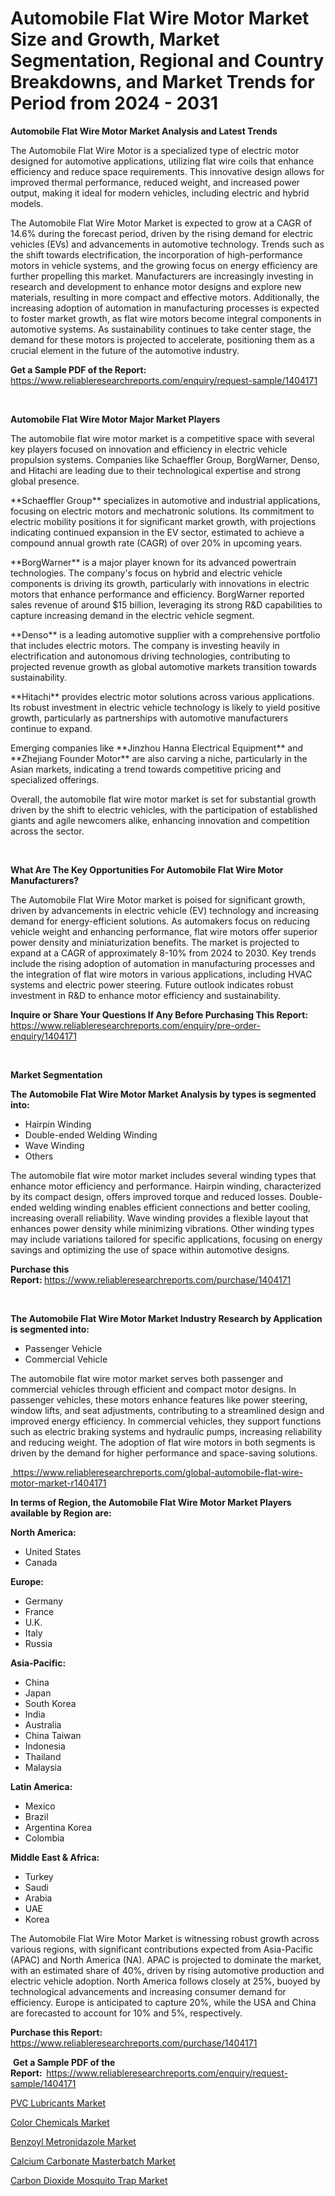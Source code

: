 <p><h1>Automobile Flat Wire Motor Market Size and Growth, Market Segmentation, Regional and Country Breakdowns, and Market Trends for Period from 2024 -  2031</h1></p><p><strong>Automobile Flat Wire Motor Market Analysis and Latest Trends</strong></p>
<p><p>The Automobile Flat Wire Motor is a specialized type of electric motor designed for automotive applications, utilizing flat wire coils that enhance efficiency and reduce space requirements. This innovative design allows for improved thermal performance, reduced weight, and increased power output, making it ideal for modern vehicles, including electric and hybrid models.</p><p>The Automobile Flat Wire Motor Market is expected to grow at a CAGR of 14.6% during the forecast period, driven by the rising demand for electric vehicles (EVs) and advancements in automotive technology. Trends such as the shift towards electrification, the incorporation of high-performance motors in vehicle systems, and the growing focus on energy efficiency are further propelling this market. Manufacturers are increasingly investing in research and development to enhance motor designs and explore new materials, resulting in more compact and effective motors. Additionally, the increasing adoption of automation in manufacturing processes is expected to foster market growth, as flat wire motors become integral components in automotive systems. As sustainability continues to take center stage, the demand for these motors is projected to accelerate, positioning them as a crucial element in the future of the automotive industry.</p></p>
<p><strong>Get a Sample PDF of the Report:&nbsp;</strong> <a href="https://www.reliableresearchreports.com/enquiry/request-sample/1404171?utm_campaign=1582&utm_medium=2&utm_source=Github&utm_content=ia&utm_term=23102024&utm_id=automobile-flat-wire-motor">https://www.reliableresearchreports.com/enquiry/request-sample/1404171</a></p>
<p>&nbsp;</p>
<p><strong>Automobile Flat Wire Motor Major Market Players</strong></p>
<p><p>The automobile flat wire motor market is a competitive space with several key players focused on innovation and efficiency in electric vehicle propulsion systems. Companies like Schaeffler Group, BorgWarner, Denso, and Hitachi are leading due to their technological expertise and strong global presence.</p><p>**Schaeffler Group** specializes in automotive and industrial applications, focusing on electric motors and mechatronic solutions. Its commitment to electric mobility positions it for significant market growth, with projections indicating continued expansion in the EV sector, estimated to achieve a compound annual growth rate (CAGR) of over 20% in upcoming years.</p><p>**BorgWarner** is a major player known for its advanced powertrain technologies. The company's focus on hybrid and electric vehicle components is driving its growth, particularly with innovations in electric motors that enhance performance and efficiency. BorgWarner reported sales revenue of around $15 billion, leveraging its strong R&D capabilities to capture increasing demand in the electric vehicle segment.</p><p>**Denso** is a leading automotive supplier with a comprehensive portfolio that includes electric motors. The company is investing heavily in electrification and autonomous driving technologies, contributing to projected revenue growth as global automotive markets transition towards sustainability.</p><p>**Hitachi** provides electric motor solutions across various applications. Its robust investment in electric vehicle technology is likely to yield positive growth, particularly as partnerships with automotive manufacturers continue to expand.</p><p>Emerging companies like **Jinzhou Hanna Electrical Equipment** and **Zhejiang Founder Motor** are also carving a niche, particularly in the Asian markets, indicating a trend towards competitive pricing and specialized offerings.</p><p>Overall, the automobile flat wire motor market is set for substantial growth driven by the shift to electric vehicles, with the participation of established giants and agile newcomers alike, enhancing innovation and competition across the sector.</p></p>
<p>&nbsp;</p>
<p><strong>What Are The Key Opportunities For Automobile Flat Wire Motor Manufacturers?</strong></p>
<p><p>The Automobile Flat Wire Motor market is poised for significant growth, driven by advancements in electric vehicle (EV) technology and increasing demand for energy-efficient solutions. As automakers focus on reducing vehicle weight and enhancing performance, flat wire motors offer superior power density and miniaturization benefits. The market is projected to expand at a CAGR of approximately 8-10% from 2024 to 2030. Key trends include the rising adoption of automation in manufacturing processes and the integration of flat wire motors in various applications, including HVAC systems and electric power steering. Future outlook indicates robust investment in R&D to enhance motor efficiency and sustainability.</p></p>
<p><strong>Inquire or Share Your Questions If Any Before Purchasing This Report:</strong> <a href="https://www.reliableresearchreports.com/enquiry/pre-order-enquiry/1404171?utm_campaign=1582&utm_medium=2&utm_source=Github&utm_content=ia&utm_term=23102024&utm_id=automobile-flat-wire-motor">https://www.reliableresearchreports.com/enquiry/pre-order-enquiry/1404171</a></p>
<p>&nbsp;</p>
<p><strong>Market Segmentation</strong></p>
<p><strong>The Automobile Flat Wire Motor Market Analysis by types is segmented into:</strong></p>
<p><ul><li>Hairpin Winding</li><li>Double-ended Welding Winding</li><li>Wave Winding</li><li>Others</li></ul></p>
<p><p>The automobile flat wire motor market includes several winding types that enhance motor efficiency and performance. Hairpin winding, characterized by its compact design, offers improved torque and reduced losses. Double-ended welding winding enables efficient connections and better cooling, increasing overall reliability. Wave winding provides a flexible layout that enhances power density while minimizing vibrations. Other winding types may include variations tailored for specific applications, focusing on energy savings and optimizing the use of space within automotive designs.</p></p>
<p><strong>Purchase this Report:&nbsp;</strong><a href="https://www.reliableresearchreports.com/purchase/1404171?utm_campaign=1582&utm_medium=2&utm_source=Github&utm_content=ia&utm_term=23102024&utm_id=automobile-flat-wire-motor">https://www.reliableresearchreports.com/purchase/1404171</a></p>
<p>&nbsp;</p>
<p><strong>The Automobile Flat Wire Motor Market Industry Research by Application is segmented into:</strong></p>
<p><ul><li>Passenger Vehicle</li><li>Commercial Vehicle</li></ul></p>
<p><p>The automobile flat wire motor market serves both passenger and commercial vehicles through efficient and compact motor designs. In passenger vehicles, these motors enhance features like power steering, window lifts, and seat adjustments, contributing to a streamlined design and improved energy efficiency. In commercial vehicles, they support functions such as electric braking systems and hydraulic pumps, increasing reliability and reducing weight. The adoption of flat wire motors in both segments is driven by the demand for higher performance and space-saving solutions.</p></p>
<p><a href="https://www.reliableresearchreports.com/global-automobile-flat-wire-motor-market-r1404171?utm_campaign=1582&utm_medium=2&utm_source=Github&utm_content=ia&utm_term=23102024&utm_id=automobile-flat-wire-motor">&nbsp;https://www.reliableresearchreports.com/global-automobile-flat-wire-motor-market-r1404171</a></p>
<p><strong>In terms of Region, the Automobile Flat Wire Motor Market Players available by Region are:</strong></p>
<p>
    <p> <strong> North America: </strong>
        <ul>
            <li>United States</li>
            <li>Canada</li>
        </ul>
        </p> 
    <p> <strong> Europe: </strong>
        <ul>
            <li>Germany</li>
            <li>France</li>
            <li>U.K.</li>
            <li>Italy</li>
            <li>Russia</li>
        </ul>
        </p> 
    <p> <strong> Asia-Pacific: </strong>
        <ul>
            <li>China</li>
            <li>Japan</li>
            <li>South Korea</li>
            <li>India</li>
            <li>Australia</li>
            <li>China Taiwan</li>
            <li>Indonesia</li>
            <li>Thailand</li>
            <li>Malaysia</li>
        </ul>
        </p> 
    <p> <strong> Latin America: </strong>
        <ul>
            <li>Mexico</li>
            <li>Brazil</li>
            <li>Argentina Korea</li>
            <li>Colombia</li>
        </ul>
        </p> 
    <p> <strong> Middle East & Africa: </strong>
        <ul>
            <li>Turkey</li>
            <li>Saudi</li>
            <li>Arabia</li>
            <li>UAE</li>
            <li>Korea</li>
        </ul>
    </p>
    </p>
<p><p>The Automobile Flat Wire Motor Market is witnessing robust growth across various regions, with significant contributions expected from Asia-Pacific (APAC) and North America (NA). APAC is projected to dominate the market, with an estimated share of 40%, driven by rising automotive production and electric vehicle adoption. North America follows closely at 25%, buoyed by technological advancements and increasing consumer demand for efficiency. Europe is anticipated to capture 20%, while the USA and China are forecasted to account for 10% and 5%, respectively.</p></p>
<p><strong>Purchase this Report: </strong><a href="https://www.reliableresearchreports.com/purchase/1404171?utm_campaign=1582&utm_medium=2&utm_source=Github&utm_content=ia&utm_term=23102024&utm_id=automobile-flat-wire-motor">https://www.reliableresearchreports.com/purchase/1404171</a></p>
<p>&nbsp;<strong>Get a Sample PDF of the Report:&nbsp;&nbsp;</strong><a href="https://www.reliableresearchreports.com/enquiry/request-sample/1404171?utm_campaign=1582&utm_medium=2&utm_source=Github&utm_content=ia&utm_term=23102024&utm_id=automobile-flat-wire-motor">https://www.reliableresearchreports.com/enquiry/request-sample/1404171</a></p>
<p><strong></strong></p>
<p><p><a href="https://www.linkedin.com/pulse/pvc-lubricants-market-investigation-industry-evolution-forecast-yvnbf?utm_campaign=1582&utm_medium=2&utm_source=Github&utm_content=ia&utm_term=23102024&utm_id=automobile-flat-wire-motor">PVC Lubricants Market</a></p><p><a href="https://www.linkedin.com/pulse/color-chemicals-market-forecasts-trends-impact-analysis-e0rrf?utm_campaign=1582&utm_medium=2&utm_source=Github&utm_content=ia&utm_term=23102024&utm_id=automobile-flat-wire-motor">Color Chemicals Market</a></p><p><a href="https://www.linkedin.com/pulse/disruption-innovation-benzoyl-metronidazole-industry-cgqzf?utm_campaign=1582&utm_medium=2&utm_source=Github&utm_content=ia&utm_term=23102024&utm_id=automobile-flat-wire-motor">Benzoyl Metronidazole Market</a></p><p><a href="https://www.linkedin.com/pulse/calcium-carbonate-masterbatch-industry-sector-new-technologies-cla5f?utm_campaign=1582&utm_medium=2&utm_source=Github&utm_content=ia&utm_term=23102024&utm_id=automobile-flat-wire-motor">Calcium Carbonate Masterbatch Market</a></p><p><a href="https://www.linkedin.com/pulse/carbon-dioxide-mosquito-trap-market-outlook-forecast-from-2024-xkfbf?utm_campaign=1582&utm_medium=2&utm_source=Github&utm_content=ia&utm_term=23102024&utm_id=automobile-flat-wire-motor">Carbon Dioxide Mosquito Trap Market</a></p></p>